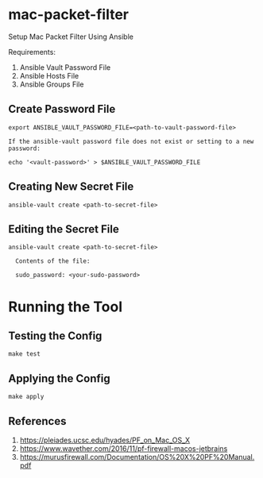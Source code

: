 # mac-packet-filter
Setup Mac Packet Filter Using Ansible

Requirements:
1. Ansible Vault Password File
2. Ansible Hosts File
3. Ansible Groups File

## Create Password File
```
export ANSIBLE_VAULT_PASSWORD_FILE=<path-to-vault-password-file>

If the ansible-vault password file does not exist or setting to a new password:

echo '<vault-password>' > $ANSIBLE_VAULT_PASSWORD_FILE
```

## Creating New Secret File
```
ansible-vault create <path-to-secret-file>
```

## Editing the Secret File
```
ansible-vault create <path-to-secret-file>

  Contents of the file:
  
  sudo_password: <your-sudo-password>
```

# Running the Tool

## Testing the Config
```
make test
```

## Applying the Config
```
make apply
```

## References
1. https://pleiades.ucsc.edu/hyades/PF_on_Mac_OS_X
2. https://www.wavether.com/2016/11/pf-firewall-macos-jetbrains
3. https://murusfirewall.com/Documentation/OS%20X%20PF%20Manual.pdf